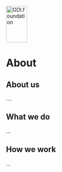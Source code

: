 
<a href="/"><img src="https://gdi.foundation/img/logo.png" alt="GDI.foundation" width="58" height="100" border="0" /></a>

# About

## About us
....

## What we do
...

## How we work
...


